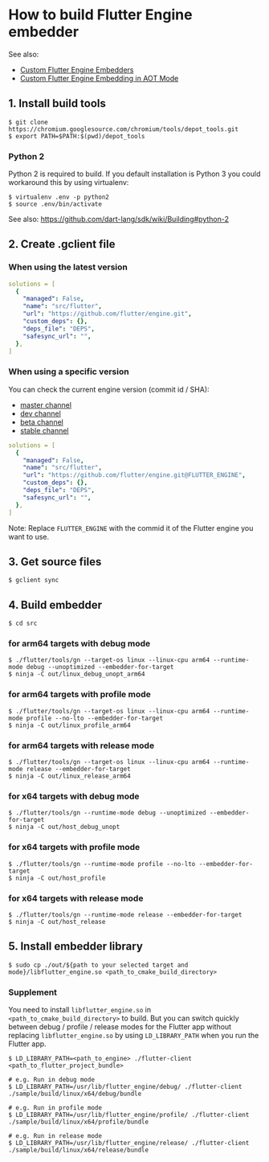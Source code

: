 # How to build Flutter Engine embedder

See also:
- [Custom Flutter Engine Embedders](https://github.com/flutter/flutter/wiki/Custom-Flutter-Engine-Embedders)
- [Custom Flutter Engine Embedding in AOT Mode](https://github.com/flutter/flutter/wiki/Custom-Flutter-Engine-Embedding-in-AOT-Mode)

## 1. Install build tools

```
$ git clone https://chromium.googlesource.com/chromium/tools/depot_tools.git
$ export PATH=$PATH:$(pwd)/depot_tools
```

### Python 2

Python 2 is required to build. If you default installation is Python 3 you could workaround this by using virtualenv:

```Shell
$ virtualenv .env -p python2
$ source .env/bin/activate
```

See also: https://github.com/dart-lang/sdk/wiki/Building#python-2

## 2. Create .gclient file

### When using the latest version

```yaml
solutions = [
  {
    "managed": False,
    "name": "src/flutter",
    "url": "https://github.com/flutter/engine.git",
    "custom_deps": {},
    "deps_file": "DEPS",
    "safesync_url": "",
  },
]
```

### When using a specific version

You can check the current engine version (commit id / SHA):
- [master channel](https://raw.githubusercontent.com/flutter/flutter/master/bin/internal/engine.version)
- [dev channel](https://raw.githubusercontent.com/flutter/flutter/dev/bin/internal/engine.version)
- [beta channel](https://raw.githubusercontent.com/flutter/flutter/beta/bin/internal/engine.version)
- [stable channel](https://raw.githubusercontent.com/flutter/flutter/stable/bin/internal/engine.version)

```yaml
solutions = [
  {
    "managed": False,
    "name": "src/flutter",
    "url": "https://github.com/flutter/engine.git@FLUTTER_ENGINE",
    "custom_deps": {},
    "deps_file": "DEPS",
    "safesync_url": "",
  },
]
```
Note: Replace `FLUTTER_ENGINE` with the commid  it of the Flutter engine you want to use.

## 3. Get source files

```Shell
$ gclient sync
```

## 4. Build embedder

```Shell
$ cd src
```

### for arm64 targets with debug mode

```Shell
$ ./flutter/tools/gn --target-os linux --linux-cpu arm64 --runtime-mode debug --unoptimized --embedder-for-target
$ ninja -C out/linux_debug_unopt_arm64
```

### for arm64 targets with profile mode

```Shell
$ ./flutter/tools/gn --target-os linux --linux-cpu arm64 --runtime-mode profile --no-lto --embedder-for-target
$ ninja -C out/linux_profile_arm64
```

### for arm64 targets with release mode

```Shell
$ ./flutter/tools/gn --target-os linux --linux-cpu arm64 --runtime-mode release --embedder-for-target
$ ninja -C out/linux_release_arm64
```

### for x64 targets with debug mode

```Shell
$ ./flutter/tools/gn --runtime-mode debug --unoptimized --embedder-for-target
$ ninja -C out/host_debug_unopt
```

### for x64 targets with profile mode

```Shell
$ ./flutter/tools/gn --runtime-mode profile --no-lto --embedder-for-target
$ ninja -C out/host_profile
```

### for x64 targets with release mode

```Shell
$ ./flutter/tools/gn --runtime-mode release --embedder-for-target
$ ninja -C out/host_release
```

## 5. Install embedder library

```Shell
$ sudo cp ./out/${path to your selected target and mode}/libflutter_engine.so <path_to_cmake_build_directory>
```

### Supplement

You need to install `libflutter_engine.so` in `<path_to_cmake_build_directory>` to build. But you can switch quickly between debug / profile / release modes for the Flutter app without replacing `libflutter_engine.so` by using `LD_LIBRARY_PATH` when you run the Flutter app.

```Shell
$ LD_LIBRARY_PATH=<path_to_engine> ./flutter-client <path_to_flutter_project_bundle>

# e.g. Run in debug mode
$ LD_LIBRARY_PATH=/usr/lib/flutter_engine/debug/ ./flutter-client ./sample/build/linux/x64/debug/bundle

# e.g. Run in profile mode
$ LD_LIBRARY_PATH=/usr/lib/flutter_engine/profile/ ./flutter-client ./sample/build/linux/x64/profile/bundle

# e.g. Run in release mode
$ LD_LIBRARY_PATH=/usr/lib/flutter_engine/release/ ./flutter-client ./sample/build/linux/x64/release/bundle
```

